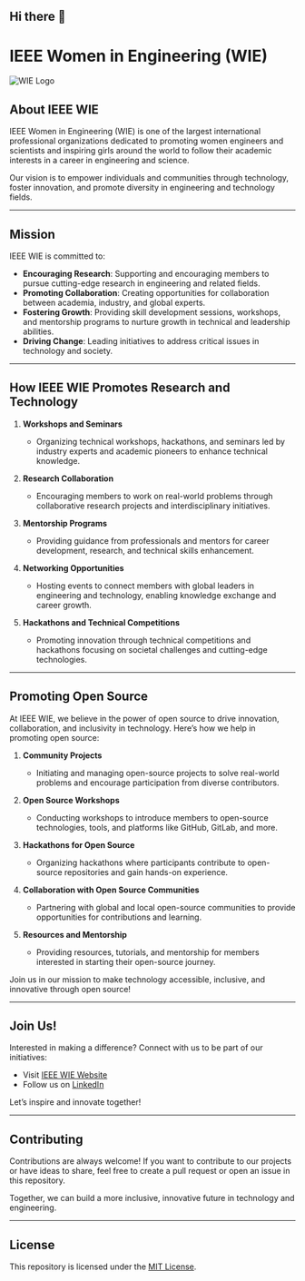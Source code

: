 ## Hi there 👋
# IEEE Women in Engineering (WIE)

![WIE Logo]([http://ieee.daiict.ac.in/ieee2017/wie.php](https://encrypted-tbn0.gstatic.com/images?q=tbn:ANd9GcQiyoNW_h-OQqtnsp5n_hVj4g_JVSKHGCQD-w&s))

## About IEEE WIE

IEEE Women in Engineering (WIE) is one of the largest international professional organizations dedicated to promoting women engineers and scientists and inspiring girls around the world to follow their academic interests in a career in engineering and science.

Our vision is to empower individuals and communities through technology, foster innovation, and promote diversity in engineering and technology fields.

---

## Mission

IEEE WIE is committed to:

- **Encouraging Research**: Supporting and encouraging members to pursue cutting-edge research in engineering and related fields.  
- **Promoting Collaboration**: Creating opportunities for collaboration between academia, industry, and global experts.  
- **Fostering Growth**: Providing skill development sessions, workshops, and mentorship programs to nurture growth in technical and leadership abilities.  
- **Driving Change**: Leading initiatives to address critical issues in technology and society.  

---

## How IEEE WIE Promotes Research and Technology

1. **Workshops and Seminars**  
   - Organizing technical workshops, hackathons, and seminars led by industry experts and academic pioneers to enhance technical knowledge.  

2. **Research Collaboration**  
   - Encouraging members to work on real-world problems through collaborative research projects and interdisciplinary initiatives.  

3. **Mentorship Programs**  
   - Providing guidance from professionals and mentors for career development, research, and technical skills enhancement.  

4. **Networking Opportunities**  
   - Hosting events to connect members with global leaders in engineering and technology, enabling knowledge exchange and career growth.  

5. **Hackathons and Technical Competitions**  
   - Promoting innovation through technical competitions and hackathons focusing on societal challenges and cutting-edge technologies.  

---

## Promoting Open Source

At IEEE WIE, we believe in the power of open source to drive innovation, collaboration, and inclusivity in technology. Here’s how we help in promoting open source:

1. **Community Projects**  
   - Initiating and managing open-source projects to solve real-world problems and encourage participation from diverse contributors.  

2. **Open Source Workshops**  
   - Conducting workshops to introduce members to open-source technologies, tools, and platforms like GitHub, GitLab, and more.  

3. **Hackathons for Open Source**  
   - Organizing hackathons where participants contribute to open-source repositories and gain hands-on experience.  

4. **Collaboration with Open Source Communities**  
   - Partnering with global and local open-source communities to provide opportunities for contributions and learning.  

5. **Resources and Mentorship**  
   - Providing resources, tutorials, and mentorship for members interested in starting their open-source journey.  

Join us in our mission to make technology accessible, inclusive, and innovative through open source!

---

## Join Us!

Interested in making a difference? Connect with us to be part of our initiatives:  
- Visit [IEEE WIE Website](https://wie.ieee.org)  
- Follow us on [LinkedIn](https://www.linkedin.com/in/ieee-wie-bu-96b3b4259/)  

Let’s inspire and innovate together!

---

## Contributing

Contributions are always welcome! If you want to contribute to our projects or have ideas to share, feel free to create a pull request or open an issue in this repository.

Together, we can build a more inclusive, innovative future in technology and engineering.

---

## License

This repository is licensed under the [MIT License](LICENSE).

